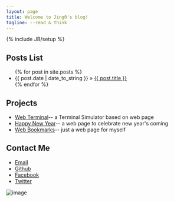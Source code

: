 ```yaml
---
layout: page
title: Welcome to Jing0's blog!
tagline: --read & think
---
```

{% include JB/setup %}
    
## Posts List

<ul class="posts">
  {% for post in site.posts %}
    <li><span>{{ post.date | date_to_string }}</span> &raquo; <a href="{{ BASE_PATH }}{{ post.url }}">{{ post.title }}</a></li>
  {% endfor %}
</ul>

## Projects

* [Web Terminal](http://web-terminal.qiniudn.com/)-- a Terminal Simulator based on web page
* [Happy New Year](http://happy-new-year-from-jackie.u.qiniudn.com/)-- a web page to celebrate new year's coming
* [Web Bookmarks](http://mybookmarks.u.qiniudn.com/)-- just a web page for myself

## Contact Me

* [Email](mailto:j.kuo2012@gmail.com)
* [Github](http://jing0.github.com)
* [Facebook](https://www.facebook.com/jackie.kuo.18)
* [Twitter](https://twitter.com/jok3rME)

![image](http://jing0-github-io.qiniudn.com/QR.png)